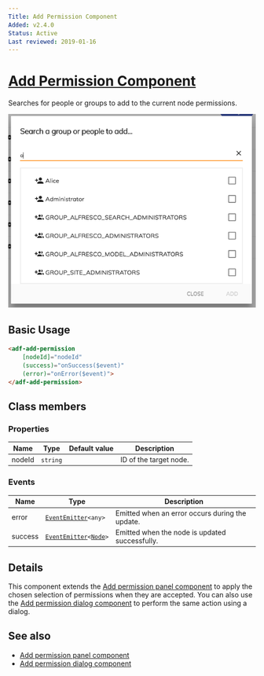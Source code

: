 ```yaml
---
Title: Add Permission Component
Added: v2.4.0
Status: Active
Last reviewed: 2019-01-16
---
```


# [Add Permission Component](../../../lib/content-services/src/lib/permission-manager/components/add-permission/add-permission.component.ts "Defined in add-permission.component.ts")

Searches for people or groups to add to the current node permissions.

![Add Permission Component](../../docassets/images/add-permission-component.png)

## Basic Usage

```html
<adf-add-permission
    [nodeId]="nodeId"
    (success)="onSuccess($event)"
    (error)="onError($event)">
</adf-add-permission>
```

## Class members

### Properties

| Name | Type | Default value | Description |
| ---- | ---- | ------------- | ----------- |
| nodeId | `string` |  | ID of the target node. |

### Events

| Name | Type | Description |
| ---- | ---- | ----------- |
| error | [`EventEmitter`](https://angular.io/api/core/EventEmitter)`<any>` | Emitted when an error occurs during the update. |
| success | [`EventEmitter`](https://angular.io/api/core/EventEmitter)`<`[`Node`](https://github.com/Alfresco/alfresco-js-api/blob/development/src/api/content-rest-api/docs/Node.md)`>` | Emitted when the node is updated successfully. |

## Details

This component extends the [Add permission panel component](add-permission-panel.component.md)
to apply the chosen selection of permissions when they are accepted. You can also
use the [Add permission dialog component](add-permission-dialog.component.md) to perform the same action using a dialog.

## See also

-   [Add permission panel component](add-permission-panel.component.md)
-   [Add permission dialog component](add-permission-dialog.component.md)
